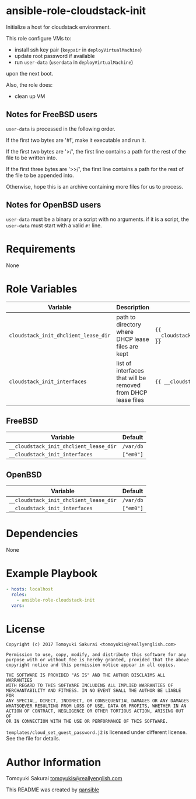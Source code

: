 # ansible-role-cloudstack-init

Initialize a host for cloudstack environment.

This role configure VMs to:

* install ssh key pair (`keypair` in `deployVirtualMachine`)
* update root password if available
* run `user-data` (`userdata` in `deployVirtualMachine`)

upon the next boot.

Also, the role does:

* clean up VM

## Notes for FreeBSD users

`user-data` is processed in the following order.

If the first two bytes are '#!', make it executable and run it.

If the first two bytes are '>/', the first line contains a path for the
rest of the file to be written into.

If the first three bytes are '>>/', the first line contains a path for the
rest of the file to be appended into.

Otherwise, hope this is an archive containing more files for us to process.

## Notes for OpenBSD users

`user-data` must be a binary or a script with no arguments. if it is a script,
the `user-data` must start with a valid `#!` line.

# Requirements

None

# Role Variables

| Variable | Description | Default |
|----------|-------------|---------|
| `cloudstack_init_dhclient_lease_dir` | path to directory where DHCP lease files are kept | `{{ __cloudstack_init_dhclient_lease_dir }}` |
| `cloudstack_init_interfaces` | list of interfaces that will be removed from DHCP lease files | `{{ __cloudstack_init_interfaces }}` |


## FreeBSD

| Variable | Default |
|----------|---------|
| `__cloudstack_init_dhclient_lease_dir` | `/var/db` |
| `__cloudstack_init_interfaces` | `["em0"]` |

## OpenBSD

| Variable | Default |
|----------|---------|
| `__cloudstack_init_dhclient_lease_dir` | `/var/db` |
| `__cloudstack_init_interfaces` | `["em0"]` |

# Dependencies

None

# Example Playbook

```yaml
- hosts: localhost
  roles:
    - ansible-role-cloudstack-init
  vars:
```

# License

```
Copyright (c) 2017 Tomoyuki Sakurai <tomoyukis@reallyenglish.com>

Permission to use, copy, modify, and distribute this software for any
purpose with or without fee is hereby granted, provided that the above
copyright notice and this permission notice appear in all copies.

THE SOFTWARE IS PROVIDED "AS IS" AND THE AUTHOR DISCLAIMS ALL WARRANTIES
WITH REGARD TO THIS SOFTWARE INCLUDING ALL IMPLIED WARRANTIES OF
MERCHANTABILITY AND FITNESS. IN NO EVENT SHALL THE AUTHOR BE LIABLE FOR
ANY SPECIAL, DIRECT, INDIRECT, OR CONSEQUENTIAL DAMAGES OR ANY DAMAGES
WHATSOEVER RESULTING FROM LOSS OF USE, DATA OR PROFITS, WHETHER IN AN
ACTION OF CONTRACT, NEGLIGENCE OR OTHER TORTIOUS ACTION, ARISING OUT OF
OR IN CONNECTION WITH THE USE OR PERFORMANCE OF THIS SOFTWARE.
```
`templates/cloud_set_guest_password.j2` is licensed under different license.
See the file for details.

# Author Information

Tomoyuki Sakurai <tomoyukis@reallyenglish.com>

This README was created by [qansible](https://github.com/trombik/qansible)
